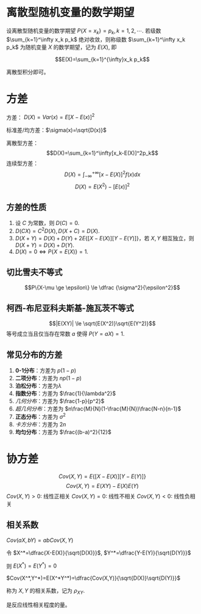 
# 离散型随机变量的数学期望

设离散型随机变量的数学期望 $P\{X=x_k\}=p_k, k=1, 2, \cdots.$ 若级数  $\sum_{k=1}^\infty x_k p_k$ 绝对收敛，则称级数 $\sum_{k=1}^\infty x_k p_k$ 为随机变量 $X$ 的数学期望，记为 $E(X)$, 即

$$E(X)=\sum_{k=1}^{\infty}x_k p_k$$

离散型积分即可。

# 方差

方差： $D(X)=Var(x)=E{[X-E(x)]^2}$

标准差/均方差：$\sigma(x)=\sqrt{D(x)}$

离散型方差：
$$D(X)=\sum_{k=1}^\infty[x_k-E(X)]^2p_k$$
连续型方差：
$$D(X)=\int_{-\infty}^{+\infty}[x-E(X)]^2f(x)dx$$
$$D(X)=E(X^2)-[E(x)]^2$$

## 方差的性质

1. 设 $C$ 为常数，则 $D(C)=0$.
2. $D(CX)=C^2D(X), D(X+C)=D(X)$.
3. $D(X+Y)=D(X)+D(Y)+2E\{[X-E(X)][Y-E(Y)]\}$，若 $X,Y$ 相互独立，则 $D(X+Y)=D(X)+D(Y)$.
4. $D(X)=0 \Leftrightarrow P\{X=E(X)\}=1$.

## 切比雪夫不等式

$$P\{X-\mu \ge \epsilon\} \le \dfrac {\sigma^2}{\epsilon^2}$$

## 柯西-布尼亚科夫斯基-施瓦茨不等式

$$|E(XY)| \le \sqrt{E(X^2)}\sqrt{E(Y^2)}$$等号成立当且仅当存在常数 $a$ 使得 $P(Y=aX)=1$.

## 常见分布的方差

1. **0-1分布**：方差为 $p(1-p)$
2. **二项分布**：方差为 $np(1-p)$
3. **泊松分布**：方差为$\lambda$
4. **指数分布**：方差为 $\frac{1}{\lambda^2}$
5. *几何分布*：方差为 $\frac{1-p}{p^2}$
6. *超几何分布*：方差为 $n\frac{M}{N}(1-\frac{M}{N})\frac{N-n}{n-1}$
7. **正态分布**：方差为 $\sigma^2$
8. *卡方分布*：方差为 $2n$
9. **均匀分布**：方差为 $\frac{(b-a)^2}{12}$

# 协方差

$$Cov(X,Y)=E\{[X-E(X)][Y-E(Y)]\}$$
$$Cov(X,Y)=E(XY)-E(X)E(Y)$$
$Cov(X,Y)>0$: 线性正相关
$Cov(X,Y)=0$: 线性不相关
$Cov(X,Y)<0$: 线性负相关

## 相关系数

$Cov(aX,bY)=abCov(X,Y)$

令 $X^*=\dfrac{X-E(X)}{\sqrt{D(X)}}$, $Y^*=\dfrac{Y-E(Y)}{\sqrt{D(Y)}}$ 

则 $E(X^*)=E(Y^*)=0$

$Cov(X^*,Y^*)=E(X^*Y^*)=\dfrac{Cov(X,Y)}{\sqrt{D(X)}\sqrt{D(Y)}}$

称为 $X,Y$ 的相关系数，记为 $\rho_{XY}$.

是反应线性相关程度的量。




